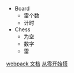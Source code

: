 
- Board 
  + 雷个数
  + 计时
- Chess
  + 为空
  + 数字
  + 雷

[webpack 文档](https://webpack.docschina.org/configuration/)
[从零开始搭](https://segmentfault.com/a/1190000018216741)